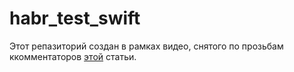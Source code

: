 # habr_test_swift

Этот репазиторий создан в рамках видео, снятого по прозьбам ккомментаторов [этой](https://m.habr.com/ru/post/465643/ "habr.com") статьи.
